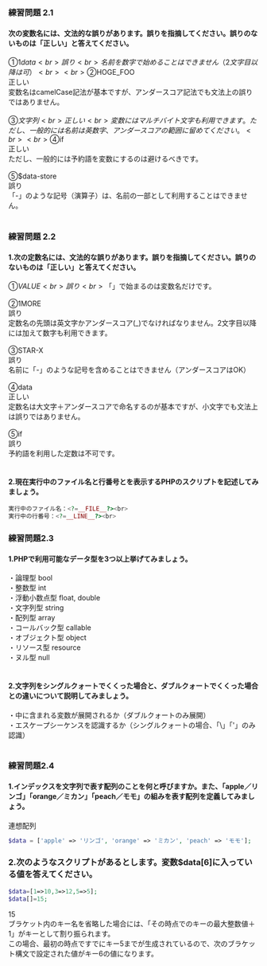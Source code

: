 ### 練習問題 2.1
#### 次の変数名には、文法的な誤りがあります。誤りを指摘してください。誤りのないものは「正しい」と答えてください。
①$1data<br>
誤り<br>
名前を数字で始めることはできません（2文字目以降は可）<br>
<br>
②$HOGE_FOO<br>
正しい<br>
変数名はcamelCase記法が基本ですが、アンダースコア記法でも文法上の誤りではありません。<br>
<br>
③$文字列<br>
正しい<br>
変数にはマルチバイト文字も利用できます。ただし、一般的には名前は英数字、アンダースコアの範囲に留めてください。<br>
<br>
④$if<br>
正しい<br>
ただし、一般的には予約語を変数にするのは避けるべきです。<br>
<br>
⑤$data-store<br>
誤り<br>
「-」のような記号（演算子）は、名前の一部として利用することはできません。<br>
<br>
### 練習問題 2.2
#### 1.次の定数名には、文法的な誤りがあります。誤りを指摘してください。誤りのないものは「正しい」と答えてください。
①$VALUE<br>
誤り<br>
「$」で始まるのは変数名だけです。<br>
<br>
②1MORE<br>
誤り<br>
定数名の先頭は英文字かアンダースコア(_)でなければなりません。2文字目以降には加えて数字も利用できます。<br>
<br>
③STAR-X<br>
誤り<br>
名前に「-」のような記号を含めることはできません（アンダースコアはOK）<br>
<br>
④data<br>
正しい<br>
定数名は大文字＋アンダースコアで命名するのが基本ですが、小文字でも文法上は誤りではありません。<br>
<br>
⑤if<br>
誤り<br>
予約語を利用した定数は不可です。<br>
<br>
#### 2.現在実行中のファイル名と行番号とを表示するPHPのスクリプトを記述してみましょう。
```PHP
実行中のファイル名：<?=__FILE__?><br>
実行中の行番号：<?=__LINE__?><br>
```
### 練習問題2.3
#### 1.PHPで利用可能なデータ型を3つ以上挙げてみましょう。
・論理型 bool<br>
・整数型 int<br>
・浮動小数点型 float, double<br>
・文字列型 string<br>
・配列型 array<br>
・コールバック型 callable<br>
・オブジェクト型 object<br>
・リソース型 resource<br>
・ヌル型 null<br>
<br>
#### 2.文字列をシングルクォートでくくった場合と、ダブルクォートでくくった場合との違いについて説明してみましょう。
・中に含まれる変数が展開されるか（ダブルクォートのみ展開）<br>
・エスケープシーケンスを認識するか（シングルクォートの場合、「\\」「\'」のみ認識）<br>
<br>
### 練習問題2.4
#### 1.インデックスを文字列で表す配列のことを何と呼びますか。また、「apple／リンゴ」「orange／ミカン」「peach／モモ」の組みを表す配列を定義してみましょう。
連想配列<br>
```PHP
$data = ['apple' => 'リンゴ', 'orange' => 'ミカン', 'peach' => 'モモ'];
```
### 2.次のようなスクリプトがあるとします。変数$data[6]に入っている値を答えてください。
```PHP
$data=[1=>10,3=>12,5=>5];
$data[]=15;
```
15<br>
ブラケット内のキー名を省略した場合には、「その時点でのキーの最大整数値＋1」がキーとして割り振られます。<br>
この場合、最初の時点ですでにキー5までが生成されているので、次のブラケット構文で設定された値がキー6の値になります。<br>
<br>
